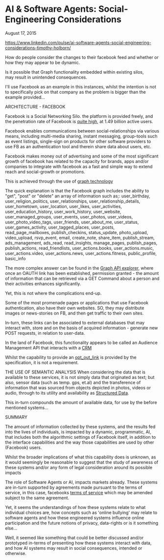 # AI & Software Agents: Social-Engineering Considerations

August 17, 2015

https://www.linkedin.com/pulse/ai-software-agents-social-engineering-considerations-timothy-holborn/

How do people consider the changes to their facebook feed and whether or how they may appear to be dynamic.  

Is it possible that Graph functionality embedded within existing silos, may result in unintended consequences.  
  
I'll use Facebook as an example in this instances, whilst the intention is not to specifically pick on that company as the problem is bigger than the example provided...

ARCHITECTURE - FACEBOOK

Facebook is a Social Networking Silo. the platform is provided freely, and the penetration rate of Facebook is [quite high](http://www.statista.com/statistics/272014/global-social-networks-ranked-by-number-of-users/), at 1.49 billion active users.

Facebook enables communications between social-relationships via various means, including multi-media sharing, instant messaging, group-tools such as event listings, single-sign on products for other software providers to use FB as an authentication tool and therein share data about users, etc.

Facebook makes money out of advertising and some of the most significant growth of facebook has related to the capacity for brands, apps and/or companies to integrate with facebook as a fast and simple way to extend reach and social-growth or promotions.

This is achieved through the use of [graph technology](https://en.wikipedia.org/wiki/Social_graph)

The quick explanation is that the Facebook graph includes the ability to "get", "post" or "delete" an array of information such as;: user_birthday, user_religion_politics, user_relationships, user_relationship_details, user_hometown, user_location, user_likes, user_activities, user_education_history, user_work_history, user_website, user_managed_groups, user_events, user_photos, user_videos, user_photo_video_tags, user_friends, user_about_me, user_status, user_games_activity, user_tagged_places, user_posts, read_page_mailboxes, publish_checkins, status_update, photo_upload, video_upload, rsvp_event, email, create_note, share_item, publish_stream, ads_management, ads_read, read_insights, manage_pages, publish_pages, publish_actions, read_friendlists, user_actions.books, user_actions.music, user_actions.video, user_actions.news, user_actions.fitness, public_profile, basic_info

The more complex answer can be found in the [Graph API explorer](https://developers.facebook.com/tools/explorer), where once an OAUTH link has been established, permission granted - the amount of information that can be retrieved via a GET Command about a person and their activities enhances significantly.

Yet, this is not where the complications end-up.

Some of the most promenade pages or applications that use Facebook authentication, also have their own websites. SO, they may distribute images or news-stories on FB, and then get traffic to their own sites.

In-turn, these links can be associated to external databases that may interact with, store and on the basis of acquired information - generate new POST requests, in relation to user-data.

In the land of Facebook, this functionality appears to be called an Audience Management API that interacts with a [CRM](https://developers.facebook.com/docs/marketing-api/audiences-api)

Whilst the capability to provide an [opt_out_link](https://developers.facebook.com/docs/marketing-api/custom-audience-targeting/v2.4) is provided by the specification, it is not a requirement.

THE USE OF SEMANTIC ANALYSIS When considering the data that is available to these services, it is not simply data that originated as text; but also, sensor data (such as temp. gps, et.al) and the transference of information that was sourced from objects depicted in photos, videos or audio, through to its utility and availability as [Structured Data](https://en.wikipedia.org/wiki/Data_model).

This in-turn compounds the amount of available data, for use by the before mentioned systems...

SUMMARY

The amount of information collected by these systems, and the results fed into the lives of individuals, is impacted by a dynamic, programmatic, AI, that includes both the algorithmic settings of Facebook itself, in addition to the interface capabilities and the way those capabilities are used by other (Facebook) users.

Whilst the broader implications of what this capability does is unknown, as it would seemingly be reasonable to suggest that the study of awareness of these systems and/or any form of legal consideration around its possible impacts

The role of Software Agents or AI, impacts markets already. These systems are in-turn supported by agreements made pursuant to the terms of service, in this case, facebooks [terms of service](https://www.facebook.com/legal/terms) which may be amended subject to the same agreement.

Yet, it seems the understandings of how these systems relate to what individual choices are, how concepts such as 'online bullying' may relate to software agents and how these engineered systems influence online participation and the future notions of privacy, data-rights or is it something else...

Well, it seemed like something that could be better discussed and/or prototyped in-terms of presenting how these systems interact with data, and how AI systems may result in social consequences, intended or otherwise.